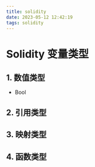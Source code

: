 ```yaml
---
title: solidity
date: 2023-05-12 12:42:19
tags: solidity
---
```

# Solidity 变量类型
## 1. 数值类型
- Bool

## 2. 引用类型
## 3. 映射类型
## 4. 函数类型